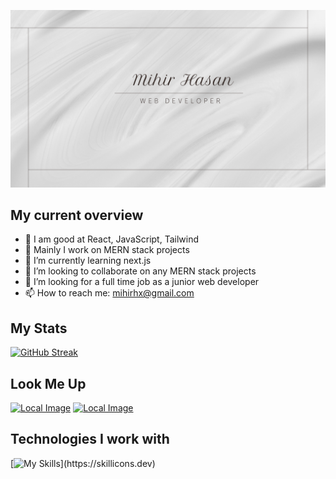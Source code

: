 [![Local Image](images/banner2.png)](https://www.linkedin.com/in/mihir-hasan-130767283)


## My current overview
- 🔭 I am good at React, JavaScript, Tailwind
- 🔭 Mainly I work on MERN stack projects
- 🌱 I’m currently learning next.js
- 👯 I’m looking to collaborate on any MERN stack projects
- 🤔 I’m looking for a full time job as a junior web developer
- 📫 How to reach me: mihirhx@gmail.com

## My Stats 
[![GitHub Streak](https://github-readme-streak-stats.herokuapp.com?user=mihir-x&theme=transparent)](https://git.io/streak-stats)


## Look Me Up
[![Local Image](https://img.shields.io/badge/LinkedIn-0077B5?style=for-the-badge&logo=linkedin&logoColor=white)](https://www.linkedin.com/in/mihir-hasan-130767283)
[![Local Image](https://img.shields.io/badge/Facebook-1877F2?style=for-the-badge&logo=facebook&logoColor=white)](https://www.facebook.com/T.X.mihir)



## Technologies I work with
[![My Skills](https://skillicons.dev/icons?i=react,js,tailwind,html,css,firebase,mongodb,express,nodejs,)](https://skillicons.dev)


